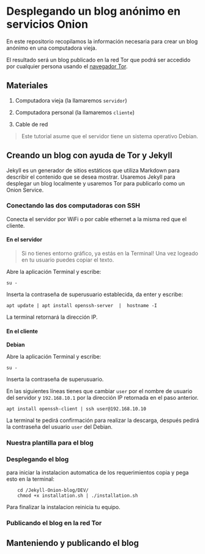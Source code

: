 # Desplegando un blog anónimo en servicios Onion

En este repositorio recopilamos la información necesaria para crear un blog anónimo en una computadora vieja.

El resultado será un blog publicado en la red Tor que podrá ser accedido por cualquier persona usando el [navegador Tor](https://www.torproject.org/download/).

## Materiales  

1. Computadora vieja (la llamaremos `servidor`)

2. Computadora personal (la llamaremos `cliente`)

4. Cable de red

>Este tutorial asume que el servidor tiene un sistema operativo Debian.


## Creando un blog con ayuda de Tor y Jekyll

Jekyll es un generador de sitios estáticos que utiliza Markdown para describir el contenido que se desea mostrar. Usaremos Jekyll para desplegar un blog localmente y usaremos Tor para publicarlo como un Onion Service.


### Conectando las dos computadoras con SSH
Conecta el servidor por WiFi o por cable ethernet a la misma red que el cliente.
#### En el servidor


>Si no tienes entorno gráfico, ya estás en la Terminal! Una vez logeado en tu usuario puedes copiar el texto.

Abre la aplicación Terminal y escribe:

    su -
    
Inserta la contraseña de superusuario establecida, da enter y escribe:

    apt update | apt install openssh-server  |  hostname -I 

La terminal retornará la dirección IP.


#### En el cliente

  **Debian**

Abre la aplicación Terminal y escribe:

    su -
    
Inserta la contraseña de superusuario.

En las siguientes líneas tienes que cambiar `user` por el nombre de usuario del servidor y `192.168.10.1` por la dirección IP retornada en el paso anterior.

    apt install openssh-client | ssh user@192.168.10.10

La terminal te pedirá confirmación para realizar la descarga, después pedirá la contraseña del usuario `user` del Debian.


### Nuestra plantilla para el blog


### Desplegando el blog

para iniciar la instalacion automatica de los requerimientos copia y pega esto en la terminal:

        cd /Jekyll-Onion-blog/DEV/
        chmod +x installation.sh | ./installation.sh

Para finalizar la instalacion reinicia tu equipo.



### Publicando el blog en la red Tor

## Manteniendo y publicando el blog
